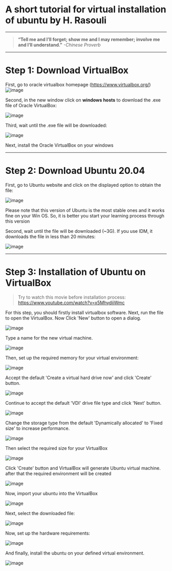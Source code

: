 # A short tutorial for virtual installation of ubuntu by H. Rasouli
*******************************************************************
> **“Tell me and I’ll forget; show me and I may remember; involve me and I’ll understand.”**
*-Chinese Proverb*
*******************************************************************

# Step 1: Download VirtualBox

First, go to oracle virtualbox homepage (https://www.virtualbox.org/)
![image](https://user-images.githubusercontent.com/17006122/147232263-f8888dde-1e1c-4b6e-ab74-f912e42706c4.png)

Second, in the new window click on **windows hosts** to download the .exe file of Oracle VirtualBox:

![image](https://user-images.githubusercontent.com/17006122/147232377-794f43ec-65a8-4f0d-9a30-8d29aecd9861.png)


Third, wait until the .exe file will be downloaded:

![image](https://user-images.githubusercontent.com/17006122/147232442-c8758e56-5383-4963-9a00-039660cf27d1.png)

Next, install the Oracle VirtualBox on your windows

*******************************************************************
# Step 2: Download Ubuntu 20.04

First, go to Ubuntu website and click on the displayed option to obtain the file:

![image](https://user-images.githubusercontent.com/17006122/147232717-bab65704-43fb-4199-b89d-f4dc448b9550.png)

Please note that this version of Ubuntu is the most stable ones and it works fine on your Win OS. So, it is better you start your learning process through this version

Second, wait until the file will be downloaded (~3G). If you use IDM, it downloads the file in less than 20 minutes:

![image](https://user-images.githubusercontent.com/17006122/147232955-27d8aa8b-439e-4fe5-95ec-5bfbba3b4e13.png)

*******************************************************************

# Step 3: Installation of Ubuntu on VirtualBox

> Try to watch this movie before installation process: https://www.youtube.com/watch?v=x5MhydijWmc

For this step, you should firstly install virtualbox software. Next, run the file to open the VirtualBox. Now Click 'New' button to open a dialog.

![image](https://user-images.githubusercontent.com/17006122/147233254-bef336c4-8184-415e-9f7c-e66954581d37.png)

Type a name for the new virtual machine. 

![image](https://user-images.githubusercontent.com/17006122/147233487-28024294-5000-4cde-97dd-1764af6443ce.png)

Then, set up the required memory for your virtual environment:

![image](https://user-images.githubusercontent.com/17006122/147233549-1d48e350-c26b-4daf-a28c-1fe6251f86fd.png)

Accept the default 'Create a virtual hard drive now' and click 'Create' button.

![image](https://user-images.githubusercontent.com/17006122/147233592-6406cbfc-32e5-4b34-9d67-04bef0a577ae.png)


Continue to accept the default 'VDI' drive file type and click 'Next' button.

![image](https://user-images.githubusercontent.com/17006122/147233628-56331cf2-8102-475e-8acd-5d4d3762e503.png)


Change the storage type from the default 'Dynamically allocated' to 'Fixed size' to increase performance.

![image](https://user-images.githubusercontent.com/17006122/147233665-44826e13-c632-4b01-8898-a56d71cfd410.png)

Then select the required size for your VirtualBox

![image](https://user-images.githubusercontent.com/17006122/147233755-fe64747e-3751-434c-97b6-140520f4f262.png)


Click 'Create' button and VirtualBox will generate Ubuntu virtual machine. after that the required environment will be created

![image](https://user-images.githubusercontent.com/17006122/147233806-cf90cf51-40dd-4110-a7bc-9bff2f07cbc4.png)

Now, import your ubuntu into the VirtualBox

![image](https://user-images.githubusercontent.com/17006122/147233908-2d03075b-588a-42e3-8b6e-ed4fd09ebf66.png)

Next, select the downloaded file:

![image](https://user-images.githubusercontent.com/17006122/147234051-e564ba79-02d3-42fa-b0ff-94f753b665ea.png)


Now, set up the hardware requirements:

![image](https://user-images.githubusercontent.com/17006122/147234126-1a8ee3c2-50f3-4ddc-8c44-f657a0d78084.png)

And finally, install the ubuntu on your defined virtual environment.

![image](https://user-images.githubusercontent.com/17006122/147234257-926a5b91-6f17-4ae9-aab6-f36e55318fdc.png)




 




